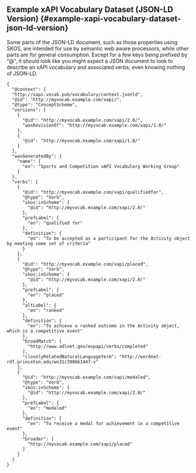 ## Example xAPI Vocabulary Dataset (JSON-LD Version) {#example-xapi-vocabulary-dataset-json-ld-version}

Some parts of the JSON-LD document, such as those properties using SKOS, are intended for use by semantic web aware processors, while other parts are for general consumption. Except for a few keys being prefixed by “@”, it should look like you might expect a JSON document to look to describe an xAPI vocabulary and associated verbs, even knowing nothing of JSON-LD.


```
{
  "@context": {
  "http://xapi.vocab.pub/vocabulary/context.jsonld",
  "@id": "http://myvocab.example.com/xapi/",
  "@type": "ConceptScheme",
  "versions": [
    {
      "@id": "http://myvocab.example.com/xapi/2.0/",
      "wasRevisionOf": "http://myvocab.example.com/xapi/1.0/"
    },
    {
      "@id": "http://myvocab.example.com/xapi/1.0/"
    }
  ],
  "wasGeneratedBy": {
    "name": {
      "en": "Sports and Competition xAPI Vocabulary Working Group"
    }
  },
  "verbs": [
    {
      "@id": "http://myvocab.example.com/xapi/qualifiedfor",
      "@type": "Verb",
      "skos:inScheme": {
        "@id": "http://myvocab.example.com/xapi/2.0/"
      },
      "prefLabel": {
        "en": "qualified for"
      },
      "definition": {
        "en": "To be accepted as a participant for the Activity object by meeting some set of criteria"
      }
    },
    {
      "@id": "http://myvocab.example.com/xapi/placed",
      "@type": "Verb",
      "skos:inScheme": {
        "@id": "http://myvocab.example.com/xapi/2.0/"
      },
      "prefLabel": {
        "en": "placed"
      },
      "altLabel": {
        "en": "ranked"
      },
      "definition": {
        "en": "To achieve a ranked outcome in the Activity object, which is a competitive event"
      },
      "broadMatch": [
        "http://www.adlnet.gov/expapi/verbs/completed"
      ],
      "closelyRelatedNaturalLanguageTerm": "http://wordnet-rdf.princeton.edu/wn31/200661447-v"
    },
    {
      "@id": "http://myvocab.example.com/xapi/medaled",
      "@type": "Verb",
      "skos:inScheme": {
        "@id": "http://myvocab.example.com/xapi/2.0/"
      },
      "prefLabel": {
        "en": "medaled"
      },
      "definition": {
        "en": "To receive a medal for achievement in a competitive event"
      },
      "broader": [
        "http://myvocab.example.com/xapi/placed"
      ]
    }
  ]
}
```
